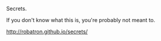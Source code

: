 Secrets.

If you don't know what this is, you're probably not meant to.

http://robatron.github.io/secrets/
